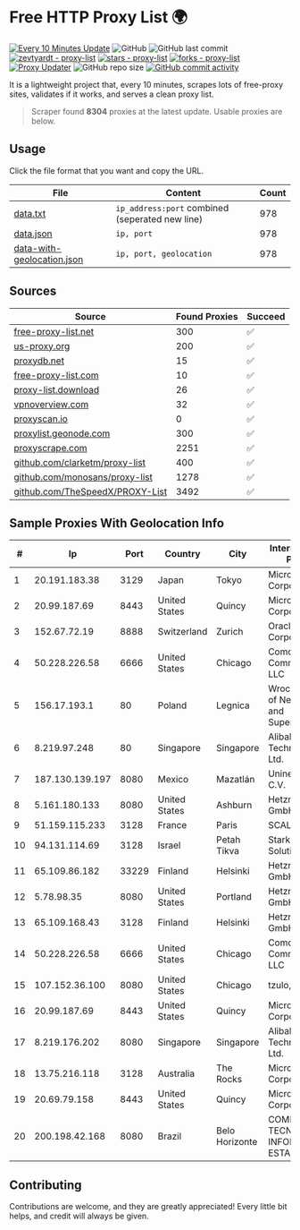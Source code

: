 
# Free HTTP Proxy List 🌍

[![Every 10 Minutes Update](https://github.com/mertguvencli/http-proxy-list/actions/workflows/main.yml/badge.svg?branch=main)](https://github.com/mertguvencli/http-proxy-list/actions/workflows/main.yml)
![GitHub](https://img.shields.io/github/license/mertguvencli/http-proxy-list)
![GitHub last commit](https://img.shields.io/github/last-commit/mertguvencli/http-proxy-list)
[![zevtyardt - proxy-list](https://img.shields.io/static/v1?label=zevtyardt&message=proxy-list&color=blue&logo=github)](https://github.com/zevtyardt/proxy-list "Go to GitHub repo")
[![stars - proxy-list](https://img.shields.io/github/stars/zevtyardt/proxy-list?style=social)](https://github.com/zevtyardt/proxy-list)
[![forks - proxy-list](https://img.shields.io/github/forks/zevtyardt/proxy-list?style=social)](https://github.com/zevtyardt/proxy-list)
[![Proxy Updater](https://github.com/zevtyardt/proxy-list/workflows/Proxy%20Updater/badge.svg)](https://github.com/zevtyardt/proxy-list/actions?query=workflow:"Proxy+Updater")
![GitHub repo size](https://img.shields.io/github/repo-size/zevtyardt/proxy-list)
[![GitHub commit activity](https://img.shields.io/github/commit-activity/m/zevtyardt/proxy-list?logo=commits)](https://github.com/zevtyardt/proxy-list/commits/main)

It is a lightweight project that, every 10 minutes, scrapes lots of free-proxy sites, validates if it works, and serves a clean proxy list.

> Scraper found **8304** proxies at the latest update. Usable proxies are below.

## Usage

Click the file format that you want and copy the URL.

|File|Content|Count|
|----|-------|-----|
|[data.txt](https://raw.githubusercontent.com/mertguvencli/http-proxy-list/main/proxy-list/data.txt)|`ip_address:port` combined (seperated new line)|978|
|[data.json](https://raw.githubusercontent.com/mertguvencli/http-proxy-list/main/proxy-list/data.json)|`ip, port`|978|
|[data-with-geolocation.json](https://raw.githubusercontent.com/mertguvencli/http-proxy-list/main/proxy-list/data-with-geolocation.json)|`ip, port, geolocation`|978|

## Sources

|Source|Found Proxies|Succeed|
|------|-------------|-------|
|[free-proxy-list.net](https://free-proxy-list.net)|300|✅|
|[us-proxy.org](https://www.us-proxy.org)|200|✅|
|[proxydb.net](http://proxydb.net)|15|✅|
|[free-proxy-list.com](https://free-proxy-list.com/?page=&port=&type%5B%5D=http&type%5B%5D=https&up_time=0&search=Search)|10|✅|
|[proxy-list.download](https://www.proxy-list.download/HTTP)|26|✅|
|[vpnoverview.com](https://vpnoverview.com/privacy/anonymous-browsing/free-proxy-servers)|32|✅|
|[proxyscan.io](https://www.proxyscan.io)|0|✅|
|[proxylist.geonode.com](https://proxylist.geonode.com/api/proxy-list?limit=300&page=1&sort_by=lastChecked&sort_type=desc&protocols=http,https)|300|✅|
|[proxyscrape.com](https://api.proxyscrape.com/v2/?request=displayproxies&protocol=http&timeout=10000&country=all&ssl=all&anonymity=all)|2251|✅|
|[github.com/clarketm/proxy-list](https://raw.githubusercontent.com/clarketm/proxy-list/master/proxy-list-raw.txt)|400|✅|
|[github.com/monosans/proxy-list](https://raw.githubusercontent.com/monosans/proxy-list/main/proxies/http.txt)|1278|✅|
|[github.com/TheSpeedX/PROXY-List](https://raw.githubusercontent.com/TheSpeedX/PROXY-List/master/http.txt)|3492|✅|


## Sample Proxies With Geolocation Info

|#|Ip|Port|Country|City|Internet Service Provider|
|-|--|----|-------|----|-------------------------|
|1|20.191.183.38|3129|Japan|Tokyo|Microsoft Corporation|
|2|20.99.187.69|8443|United States|Quincy|Microsoft Corporation|
|3|152.67.72.19|8888|Switzerland|Zurich|Oracle Corporation|
|4|50.228.226.58|6666|United States|Chicago|Comcast Cable Communications, LLC|
|5|156.17.193.1|80|Poland|Legnica|Wroclaw Centre of Networking and Supercomputing|
|6|8.219.97.248|80|Singapore|Singapore|Alibaba (US) Technology Co., Ltd.|
|7|187.130.139.197|8080|Mexico|Mazatlán|Uninet S.A. de C.V.|
|8|5.161.180.133|8080|United States|Ashburn|Hetzner Online GmbH|
|9|51.159.115.233|3128|France|Paris|SCALEWAY|
|10|94.131.114.69|3128|Israel|Petah Tikva|Stark Industries Solutions LTD|
|11|65.109.86.182|33229|Finland|Helsinki|Hetzner Online GmbH|
|12|5.78.98.35|8080|United States|Portland|Hetzner Online GmbH|
|13|65.109.168.43|3128|Finland|Helsinki|Hetzner Online GmbH|
|14|50.228.226.58|6666|United States|Chicago|Comcast Cable Communications, LLC|
|15|107.152.36.100|8080|United States|Chicago|tzulo, inc.|
|16|20.99.187.69|8443|United States|Quincy|Microsoft Corporation|
|17|8.219.176.202|8080|Singapore|Singapore|Alibaba (US) Technology Co., Ltd.|
|18|13.75.216.118|3128|Australia|The Rocks|Microsoft Corporation|
|19|20.69.79.158|8443|United States|Quincy|Microsoft Corporation|
|20|200.198.42.168|8080|Brazil|Belo Horizonte|COMPANHIA DE TECNOLOGIA DA INFORMAÔÔO ESTADO MG|



## Contributing

Contributions are welcome, and they are greatly appreciated! Every
little bit helps, and credit will always be given.


